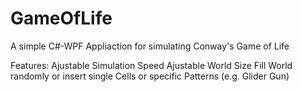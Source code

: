 # GameOfLife
A simple C#-WPF Appliaction for simulating Conway's Game of Life

Features:
Ajustable Simulation Speed
Ajustable World Size
Fill World randomly or insert single Cells or specific Patterns (e.g. Glider Gun)

